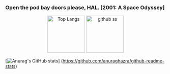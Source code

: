 ### Open the pod bay doors please, HAL.     [2001: A Space Odyssey]


<p align="center">    
   <img alt="Top Langs" height="118px" src="https://github-readme-stats.vercel.app/api/top-langs/?username=yu5uke-1024&show_icons=true&theme=tokyonight&hide=jupyter%20notebook" />
   <img alt="github ss" height="118px" src="http://github-readme-streak-stats.herokuapp.com?user=yu5uke-1024&theme=tokyonight" />
</p>


[![Anurag's GitHub stats](https://github-readme-stats.vercel.app/api?username=yu5uke-1024&theme=tokyonight)]
(https://github.com/anuraghazra/github-readme-stats)

